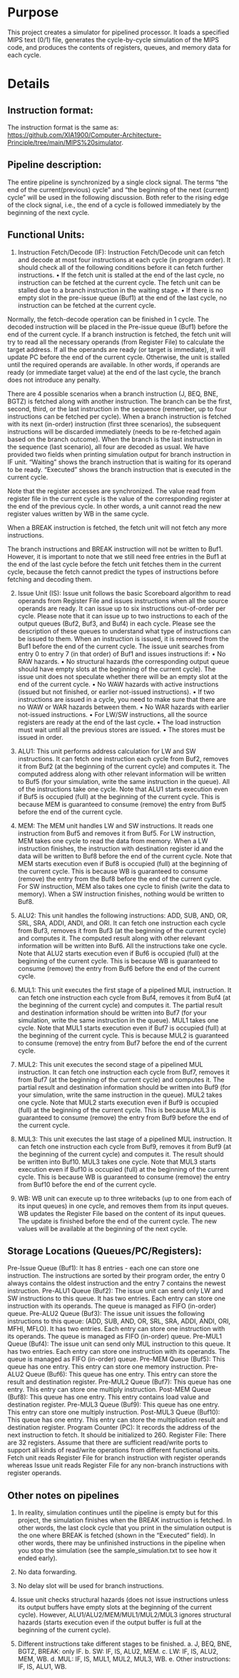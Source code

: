 # Purpose

This project creates a simulator for pipelined processor. It loads a specified MIPS text (0/1) file, generates the cycle-by-cycle simulation of the MIPS code, and produces the contents of registers, queues, and memory data for each cycle.

# Details
## Instruction format:
The instruction format is the same as: https://github.com/XIA1900/Computer-Architecture-Principle/tree/main/MIPS%20simulator.

## Pipeline description:
The entire pipeline is synchronized by a single clock signal. The terms “the end of the current(previous) cycle” and “the beginning of the next (current) cycle” will be used in the following discussion. Both refer to the rising edge of the
clock signal, i.e., the end of a cycle is followed immediately by the beginning of the next cycle.

## Functional Units:
1. Instruction Fetch/Decode (IF): 
  Instruction Fetch/Decode unit can fetch and decode at most four instructions at each cycle (in program order). It should check all of the following conditions before it can fetch further instructions.
  • If the fetch unit is stalled at the end of the last cycle, no instruction can be fetched at the current cycle. The fetch unit can be stalled due to a branch instruction in the waiting stage.
  • If there is no empty slot in the pre-issue queue (Buf1) at the end of the last cycle, no instruction can be fetched at the current cycle.

  Normally, the fetch-decode operation can be finished in 1 cycle. The decoded instruction will be placed in the Pre-issue queue (Buf1) before the end of the current cycle. If a branch instruction is fetched, the fetch unit will try to read all the necessary operands (from Register File) to calculate the target address. If all the operands are ready (or target is immediate), it will update PC before the end of the current cycle. Otherwise, the unit is stalled until the required operands are available. In other words, if operands are ready (or immediate target value) at the end of the last cycle, the branch does not introduce any penalty.

  There are 4 possible scenarios when a branch instruction (J, BEQ, BNE, BGTZ) is fetched along with another instruction. The branch can be the first, second, third, or the last instruction in the sequence (remember, up to four instructions can be fetched per cycle). When a branch instruction is fetched with its next (in-order) instruction (first three scenarios), the subsequent instructions will be discarded immediately (needs to be re-fetched again based on the branch outcome). When the branch is the last instruction in the sequence (last scenario), all four are decoded as usual. We have provided two fields when printing simulation output for branch instruction in IF unit. “Waiting” shows the branch instruction that is waiting for its operand to be ready. “Executed” shows the branch instruction that is executed in the current cycle.

  Note that the register accesses are synchronized. The value read from register file in the current cycle is the value of the corresponding register at the end of the previous cycle. In other words, a unit cannot read the new register values written by WB in the same cycle.

  When a BREAK instruction is fetched, the fetch unit will not fetch any more instructions.

  The branch instructions and BREAK instruction will not be written to Buf1. However, it is important to note that we still need free entries in the Buf1 at the end of the last cycle before the fetch unit fetches them in the current cycle, because the fetch cannot predict the types of instructions before fetching and decoding them.


2. Issue Unit (IS): 
Issue unit follows the basic Scoreboard algorithm to read operands from Register File and issues instructions when all the source operands are ready. It can issue up to six instructions out-of-order per cycle. Please note that it can issue up to two instructions to each of the output queues (Buf2, Buf3, and Buf4) in each cycle. Please see the description of these queues to understand what type of instructions can be issued to them. When an instruction is issued, it is removed from the Buf1 before the end of the current cycle. The issue unit searches from entry 0 to entry 7 (in that order) of Buf1 and issues instructions if:
  • No RAW hazards.
  • No structural hazards (the corresponding output queue should have empty slots at the beginning of the current
cycle). The issue unit does not speculate whether there will be an empty slot at the end of the current cycle.
  • No WAW hazards with active instructions (issued but not finished, or earlier not-issued instructions).
  • If two instructions are issued in a cycle, you need to make sure that there are no WAW or WAR hazards
between them.
  • No WAR hazards with earlier not-issued instructions.
  • For LW/SW instructions, all the source registers are ready at the end of the last cycle.
  • The load instruction must wait until all the previous stores are issued.
  • The stores must be issued in order.


3. ALU1: 
This unit performs address calculation for LW and SW instructions. It can fetch one instruction each cycle from Buf2, removes it from Buf2 (at the beginning of the current cycle) and computes it. The computed address along with other relevant information will be written to Buf5 (for your simulation, write the same instruction in the queue). All of the instructions take one cycle. Note that ALU1 starts execution even if Buf5 is occupied (full) at the beginning of the current cycle. This is because MEM is guaranteed to consume (remove) the entry from Buf5 before the end of the current cycle.


4. MEM: 
The MEM unit handles LW and SW instructions. It reads one instruction from Buf5 and removes it from Buf5. For LW instruction, MEM takes one cycle to read the data from memory. When a LW instruction finishes, the instruction with destination register id and the data will be written to Buf8 before the end of the current cycle. Note that MEM starts execution even if Buf8 is occupied (full) at the beginning of the current cycle. This is because WB is guaranteed to consume (remove) the entry from the Buf8 before the end of the current cycle. For SW instruction, MEM also takes one cycle to finish (write the data to memory). When a SW instruction finishes, nothing would be written to Buf8.


5. ALU2: 
This unit handles the following instructions: ADD, SUB, AND, OR, SRL, SRA, ADDI, ANDI, and ORI. It can fetch one instruction each cycle from Buf3, removes it from Buf3 (at the beginning of the current cycle) and computes it. The computed result along with other relevant information will be written into Buf6. All the instructions take one cycle. Note that ALU2 starts execution even if Buf6 is occupied (full) at the beginning of the current cycle. This is because WB is guaranteed to consume (remove) the entry from Buf6 before the end of the current cycle.


6. MUL1: 
This unit executes the first stage of a pipelined MUL instruction. It can fetch one instruction each cycle from Buf4, removes it from Buf4 (at the beginning of the current cycle) and computes it. The partial result and destination information should be written into Buf7 (for your simulation, write the same instruction in the queue). MUL1 takes one cycle. Note that MUL1 starts execution even if Buf7 is occupied (full) at the beginning of the current cycle. This is because MUL2 is guaranteed to consume (remove) the entry from Buf7 before the end of the current cycle.


7. MUL2: 
This unit executes the second stage of a pipelined MUL instruction. It can fetch one instruction each cycle from Buf7, removes it from Buf7 (at the beginning of the current cycle) and computes it. The partial result and destination information should be written into Buf9 (for your simulation, write the same instruction in the queue). MUL2 takes one cycle. Note that MUL2 starts execution even if Buf9 is occupied (full) at the beginning of the current cycle. This is because MUL3 is guaranteed to consume (remove) the entry from Buf9 before the end of the current cycle.


8. MUL3: 
This unit executes the last stage of a pipelined MUL instruction. It can fetch one instruction each cycle from Buf9, removes it from Buf9 (at the beginning of the current cycle) and computes it. The result should be written into Buf10. MUL3 takes one cycle. Note that MUL3 starts execution even if Buf10 is occupied (full) at the beginning of the current cycle. This is because WB is guaranteed to consume (remove) the entry from Buf10 before the end of the current cycle.


9. WB: 
WB unit can execute up to three writebacks (up to one from each of its input queues) in one cycle, and removes them from its input queues. WB updates the Register File based on the content of its input queues. The update is finished before the end of the current cycle. The new values will be available at the beginning of the next cycle.

## Storage Locations (Queues/PC/Registers):
Pre-Issue Queue (Buf1): 
    It has 8 entries - each one can store one instruction. The instructions are sorted by their program order, the entry 0 always contains the oldest instruction and the entry 7 contains the newest instruction. 
Pre-ALU1 Queue (Buf2): 
    The issue unit can send only LW and SW instructions to this queue. It has two entries. Each entry can store one instruction with its operands. The queue is managed as FIFO (in-order) queue.
Pre-ALU2 Queue (Buf3): 
    The issue unit issues the following instructions to this queue: (ADD, SUB, AND, OR, SRL, SRA, ADDI, ANDI, ORI, MFHI, MFLO). It has two entries. Each entry can store one instruction with its operands. The queue is managed as FIFO (in-order) queue.
Pre-MUL1 Queue (Buf4): 
    The issue unit can send only MUL instruction to this queue. It has two entries. Each entry can store one instruction with its operands. The queue is managed as FIFO (in-order) queue.
Pre-MEM Queue (Buf5): 
    This queue has one entry. This entry can store one memory instruction. 
Pre-ALU2 Queue (Buf6): 
    This queue has one entry. This entry can store the result and destination register.
Pre-MUL2 Queue (Buf7): 
    This queue has one entry. This entry can store one multiply instruction.
Post-MEM Queue (Buf8): 
    This queue has one entry. This entry contains load value and destination register.
Pre-MUL3 Queue (Buf9): 
    This queue has one entry. This entry can store one multiply instruction.
Post-MUL3 Queue (Buf10): 
    This queue has one entry. This entry can store the multiplication result and destination register.
Program Counter (PC): 
    It records the address of the next instruction to fetch. It should be initialized to 260.
Register File: 
    There are 32 registers. Assume that there are sufficient read/write ports to support all kinds of read/write operations from different functional units. Fetch unit reads Register File for branch instruction with register operands whereas Issue unit reads Register File for any non-branch instructions with register operands.


## Other notes on pipelines
1. In reality, simulation continues until the pipeline is empty but for this project, the simulation finishes when the BREAK instruction is fetched. In other words, the last clock cycle that you print in the simulation output is the one where BREAK is fetched (shown in the “Executed” field). In other words, there may be unfinished instructions in the pipeline when you stop the simulation (see the sample_simulation.txt to see how it ended early).

2. No data forwarding.

3. No delay slot will be used for branch instructions.

4. Issue unit checks structural hazards (does not issue instructions unless its output buffers have empty slots at the beginning of the current cycle). However, ALU1/ALU2/MEM/MUL1/MUL2/MUL3 ignores structural hazards (starts execution even if the output buffer is full at the beginning of the current cycle).

5. Different instructions take different stages to be finished.
    a. J, BEQ, BNE, BGTZ, BREAK: only IF.
    b. SW: IF, IS, ALU2, MEM.
    c. LW: IF, IS, ALU2, MEM, WB.
    d. MUL: IF, IS, MUL1, MUL2, MUL3, WB.
    e. Other instructions: IF, IS, ALU1, WB.

